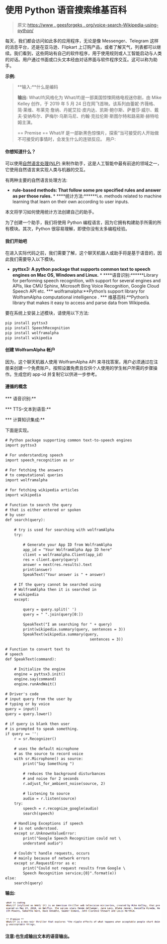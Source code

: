 # 使用 Python 语音搜索维基百科

> 原文:[https://www . geesforgeks . org/voice-search-Wikipedia-using-python/](https://www.geeksforgeeks.org/voice-search-wikipedia-using-python/)

每天，我们都会访问如此多的应用程序，无论是像 Messenger、Telegram 这样的消息平台，还是在亚马逊、Flipkart 上订购产品，或者了解天气，列表都可以继续。我们看到，这些网站有自己的软件程序，用于使用规则或人工智能启动与人类的对话。用户通过书面或口头文本经由对话界面与软件程序交互。这可以称为助手。

**示例:**

> **输入:**什么是编码
> 
> **输出:** What/If(风格化为 What/If)是一部美国惊悚网络电视迷你剧，由 Mike Kelley 创作，于 2019 年 5 月 24 日在网飞首映。该系列由蕾妮·齐薇格、简·莱维、布莱克·詹纳、丹妮艾拉·皮内达、凯斯·鲍尔斯、萨曼莎·威尔、戴夫·安纳布尔、萨梅尔·乌斯马尼、约翰·克拉伦斯·斯图尔特和路易斯·赫特哈姆主演。
> 
> == Premise ==
> What/If 是一部新黑色惊悚片，探索“当可接受的人开始做不可接受的事情时，会发生什么的连锁反应。
> 用户:

#### 你想知道什么？

可以使用[自然语言处理(NLP)](https://www.geeksforgeeks.org/introduction-to-natural-language-processing/) 来制作助手，这是人工智能中最有前途的领域之一，它使用自然语言来实现人类与机器的交互。

有两种主要的自然语言处理方法:

*   **rule-based methods: That follow some pre specified rules and answer as per those rules.** *   ****统计方法:******i.e. methods related to machine learning that learn on their own according to user inputs.

本文将学习如何使用统计方法创建自己的助手。

为了创建一个助手，我们将使用 Python 编程语言，因为它拥有构建助手所需的所有模块。其次，Python 很容易理解，即使你没有太多编程经验。

#### 我们开始吧

在进入实际代码之前，我们需要了解，这个聊天机器人或助手将是基于语音的，因此我们需要导入以下模块。

*   **pyttsx3: A python package that supports common text to speech engines on Mac OS, Windows and Linux.** *   ****语音识别:******Library for performing speech recognition, with support for several engines and APIs, like CMU Sphinx, Microsoft Bing Voice Recognition, Google Cloud Speech API etc.
***   wolframalpha:**Python’s support library for WolframAlpha computational intelligence .
***   维基百科:**Python’s library that makes it easy to access and parse data from Wikipedia.

要在系统上安装上述模块，请使用以下方法:

```
pip install pyttsx3
pip install SpeechRecognition
pip install wolframalpha
pip install wikipedia
```

#### 创建 WolframAlpha 帐户

因为，这个聊天机器人使用 WolframAlpha API 来寻找答案，用户必须通过在注册来创建一个免费账户。按照设置免费且仅供个人使用的学生帐户所需的步骤操作。生成您的 app-id 并复制它以供进一步参考。

#### 遵循的概念

***   语音识别:**

***   TTS–文本到语音:**

***   计算知识集成:**

下面是实现。

```
# Python package supporting common text-to-speech engines
import pyttsx3

# For understanding speech
import speech_recognition as sr

# For fetching the answers 
# to computational queries
import wolframalpha

# for fetching wikipedia articles
import wikipedia

# Function to search the query
# that is either entered or spoken
# by user
def search(query):

    # try is used for searching with wolframAlpha
    try:

        # Generate your App ID from WolframAlpha 
        app_id = "Your WolframAlpha App ID here"
        client = wolframalpha.Client(app_id)
        res = client.query(query)
        answer = next(res.results).text
        print(answer)
        SpeakText("Your answer is " + answer)

    # If the query cannot be searched using 
    # WolframAlpha then it is searched in
    # wikipedia
    except:

        query = query.split(' ') 
        query = " ".join(query[0:])

        SpeakText("I am searching for " + query)
        print(wikipedia.summary(query, sentences = 3))
        SpeakText(wikipedia.summary(query, 
                                      sentences = 3))

# Function to convert text to 
# speech 
def SpeakText(command): 

    # Initialize the engine 
    engine = pyttsx3.init() 
    engine.say(command)  
    engine.runAndWait()

# Driver's code
# input query from the user by 
# typing or by voice
query = input()
query = query.lower()

# if query is blank then user 
# is prompted to speak something.
if query == '': 
    r = sr.Recognizer()

    # uses the default microphone
    # as the source to record voice
    with sr.Microphone() as source:  
        print("Say Something ")

        # reduces the background disturbances
        # and noise for 2 seconds
        r.adjust_for_ambient_noise(source, 2)  

        # listening to source
        audio = r.listen(source)  
    try:
        speech = r.recognize_google(audio)
        search(speech)

    # Handling Exceptions if speech 
    # is not understood.
    except sr.UnknownValueError:
        print("Google Speech Recognition could not \
        understand audio")

    # Couldn't handle requests, occurs 
    # mainly because of network errors
    except sr.RequestError as e:  
        print("Could not request results from Google \
        Speech Recognition service;{0}".format(e))
else:
    search(query)

```

**输出:**

![python-assistant](img/4cf09d28b14283fbe165841d24e24a5b.png)

**注意:**也生成输出文本的语音输出。****